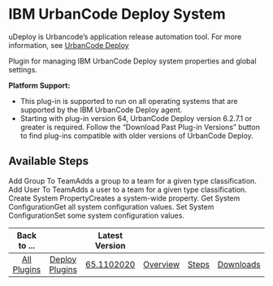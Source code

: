 
IBM UrbanCode Deploy System
===========================



uDeploy is Urbancode’s application release automation tool. For more information, see [UrbanCode 
Deploy](https://developer.ibm.com/urbancode/products/urbancode-deploy/)


Plugin for managing IBM UrbanCode Deploy 
system properties and global settings.



**Platform Support:**



* This plug-in is supported to run on all operating 
systems that are supported by the IBM UrbanCode Deploy agent.
* Starting with plug-in version 64, UrbanCode Deploy 
version 6.2.7.1 or greater is required. Follow the “Download Past Plug-in Versions” button to find plug-ins compatible 
with older versions of UrbanCode Deploy.



Available Steps
---------------


Add Group To TeamAdds a group to a team 
for a given type classification. Add User To TeamAdds a user to a team for a given type classification. Create System 
PropertyCreates a system-wide property. Get System ConfigurationGet all system configuration values. Set System 
ConfigurationSet some system configuration values.






|Back to ...||Latest Version||||
| :---: | :---: | :---: | :---: | :---: | :---: |
|[All Plugins](../../index.md)|[Deploy Plugins](../README.md)|[65.1102020](https://raw.githubusercontent.com/UrbanCode/IBM-UCD-PLUGINS/main/files/uDeploy-System/uDeploy-System-65.1102020.zip)|[Overview](overview.md)|[Steps](steps.md)|[Downloads](downloads.md)|
